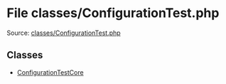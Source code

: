 File classes/ConfigurationTest.php
=========
Source: [classes/ConfigurationTest.php](https://github.com/PrestaShop/PrestaShop/blob/1.6.1.1/classes/ConfigurationTest.php)


Classes
-------

* [ConfigurationTestCore](class.ConfigurationTestCore)

